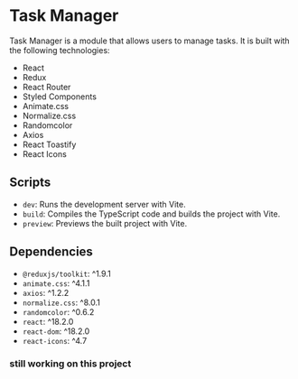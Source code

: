 
# Task Manager

Task Manager is a module that allows users to manage tasks. It is built with the following technologies: 

- React 
- Redux 
- React Router 
- Styled Components 
- Animate.css 
- Normalize.css 
- Randomcolor 
- Axios 
- React Toastify 
- React Icons  

 ## Scripts  

 - `dev`: Runs the development server with Vite.  
 - `build`: Compiles the TypeScript code and builds the project with Vite.  
 - `preview`: Previews the built project with Vite.  

 ## Dependencies

 - `@reduxjs/toolkit`: ^1.9.1  
 - `animate.css`: ^4.1.1  
 - `axios`: ^1.2.2   
 - `normalize.css`: ^8.0.1   
 - `randomcolor`: ^0.6.2   
 - `react`: ^18.2.0   
 - `react-dom`: ^18.2.0   
 - `react-icons`: ^4.7

 ### still working on this project